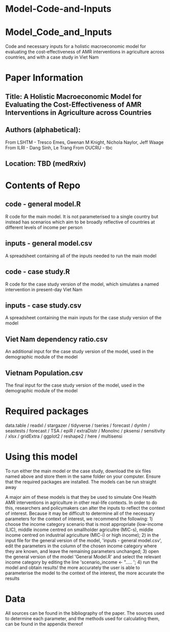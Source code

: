 # Model-Code-and-Inputs
# Model_Code_and_Inputs
Code and necessary inputs for a holistic macroeconomic model for evaluating the cost-effectiveness of AMR interventions in agriculture across countries, and with a case study in Viet Nam

# Paper Information
## Title: A Holistic Macroeconomic Model for Evaluating the Cost-Effectiveness of AMR Interventions in Agriculture across Countries
## Authors (alphabetical): 
From LSHTM - Tresco Emes, Gwenan M Knight, Nichola Naylor, Jeff Waage
From ILRI - Dang Sinh, Le Trang
From OUCRU - tbc
## Location: TBD (medRxiv)

# Contents of Repo

## code - general model.R
R code for the main model. It is not parameterised to a single country but instead has scenarios which aim to be broadly reflective of countries at different levels of income per person

## inputs - general model.csv
A spreadsheet containing all of the inputs needed to run the main model

## code - case study.R
R code for the case study version of the model, which simulates a named intervention in present-day Viet Nam

## inputs - case study.csv
A spreadsheet containing the main inputs for the case study version of the model

## Viet Nam dependency ratio.csv
An additional input for the case study version of the model, used in the demographic module of the model

## Vietnam Population.csv
The final input for the case study version of the model, used in the demographic module of the model

# Required packages
data.table / readxl / stargazer / tidyverse / tseries / forecast / dynlm / seastests / forecast / TSA / epiR / extraDistr / MonoInc / pksensi / sensitivity / xlsx / gridExtra / ggplot2 / reshape2 / here / multisensi

# Using this model
To run either the main model or the case study, download the six files named above and store them in the same folder on your computer. Ensure that the required packages are installed. The models can be run straight away 

A major aim of these models is that they be used to simulate One Health AMR interventions in agriculture in other real-life contexts. In order to do this, researchers and policymakers can alter the inputs to reflect the context of interest. Because it may be difficult to determine all of the necessary parameters for the context of interest, we recommend the following: 1) choose the income category scenario that is most appropriate (low-income (LIC), middle income centred on smallholder agricultre (MIC-s), middle income centred on industrial agriculture (MIC-i) or high income); 2) in the input file for the general version of the model, 'inputs - general model.csv', edit the parameters in the column of the chosen income category where they are known, and leave the remaining parameters unchanged; 3) open the general version of the model 'General Model.R' and select the relevant income category by editing the line 'scenario_income <- "..... '; 4) run the model and obtain results! the more accurately the user is able to parameterise the model to the context of the interest, the more accurate the results

# Data
All sources can be found in the bibliography of the paper. The sources used to determine each parameter, and the methods used for calculating them, can be found in the appendix thereof

